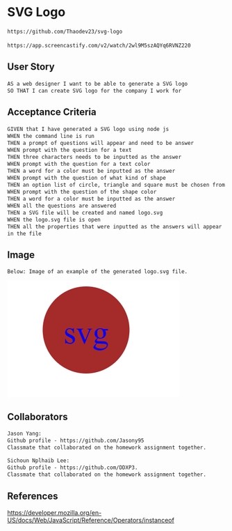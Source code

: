 # SVG Logo 
```
https://github.com/Thaodev23/svg-logo

https://app.screencastify.com/v2/watch/2wl9M5szAQYq6RVNZ220

```

## User Story

```
AS a web designer I want to be able to generate a SVG logo
SO THAT I can create SVG logo for the company I work for
```

## Acceptance Criteria

```
GIVEN that I have generated a SVG logo using node js
WHEN the command line is run 
THEN a prompt of questions will appear and need to be answer
WHEN prompt with the question for a text
THEN three characters needs to be inputted as the answer
WHEN prompt with the question for a text color
THEN a word for a color must be inputted as the answer
WHEN prompt with the question of what kind of shape
THEN an option list of circle, triangle and square must be chosen from
WHEN prompt with the question of the shape color
THEN a word for a color must be inputted as the answer
WHEN all the questions are answered
THEN a SVG file will be created and named logo.svg
WHEN the logo.svg file is open 
THEN all the properties that were inputted as the answers will appear in the file

```
## Image
```
Below: Image of an example of the generated logo.svg file. 
```
![README.file](./Images/pic1.png)


## Collaborators

```
Jason Yang:
Github profile - https://github.com/Jasony95
Classmate that collaborated on the homework assignment together.
 ```

```
Sichoun Nplhaib Lee:
Github profile - https://github.com/DDXP3.
Classmate that collaborated on the homework assignment together.
```

## References

https://developer.mozilla.org/en-US/docs/Web/JavaScript/Reference/Operators/instanceof